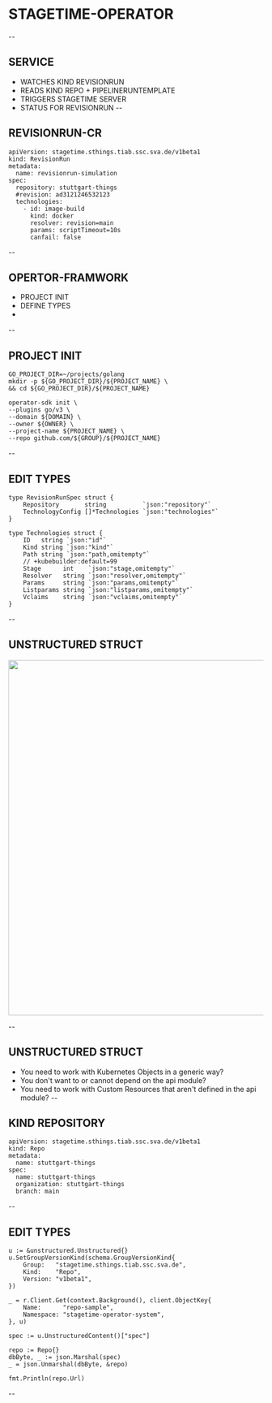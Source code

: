 # STAGETIME-OPERATOR
--
## SERVICE
* WATCHES KIND REVISIONRUN <!-- .element: class="fragment fade-up" -->
* READS KIND REPO + PIPELINERUNTEMPLATE <!-- .element: class="fragment fade-up" -->
* TRIGGERS STAGETIME SERVER <!-- .element: class="fragment fade-up" -->
* STATUS FOR REVISIONRUN <!-- .element: class="fragment fade-up" -->
--
## REVISIONRUN-CR

```
apiVersion: stagetime.sthings.tiab.ssc.sva.de/v1beta1
kind: RevisionRun
metadata:
  name: revisionrun-simulation
spec:
  repository: stuttgart-things
  #revision: ad3121246532123
  technologies:
    - id: image-build
      kind: docker
      resolver: revision=main
      params: scriptTimeout=10s
      canfail: false
```
<!-- .element: class="fragment fade-up" -->
--
## OPERTOR-FRAMWORK
* PROJECT INIT <!-- .element: class="fragment fade-up" -->
* DEFINE TYPES <!-- .element: class="fragment fade-up" -->
*  <!-- .element: class="fragment fade-up" -->
--
## PROJECT INIT

```
GO_PROJECT_DIR=~/projects/golang
mkdir -p ${GO_PROJECT_DIR}/${PROJECT_NAME} \
&& cd ${GO_PROJECT_DIR}/${PROJECT_NAME}

operator-sdk init \
--plugins go/v3 \
--domain ${DOMAIN} \
--owner ${OWNER} \
--project-name ${PROJECT_NAME} \
--repo github.com/${GROUP}/${PROJECT_NAME}
```
<!-- .element: class="fragment fade-up" -->
--
## EDIT TYPES

```
type RevisionRunSpec struct {
	Repository       string          `json:"repository"`
	TechnologyConfig []*Technologies `json:"technologies"`
}

type Technologies struct {
	ID   string `json:"id"`
	Kind string `json:"kind"`
	Path string `json:"path,omitempty"`
	// +kubebuilder:default=99
	Stage      int    `json:"stage,omitempty"`
	Resolver   string `json:"resolver,omitempty"`
	Params     string `json:"params,omitempty"`
	Listparams string `json:"listparams,omitempty"`
	Vclaims    string `json:"vclaims,omitempty"`
}
```
<!-- .element: class="fragment fade-up" -->
--
## UNSTRUCTURED STRUCT
[<img src="https://artifacts.automation.sthings-vsphere.labul.sva.de/images/twitter-unstructred.png" width="700"/>](https://www.sva.de/index.html)
<!-- .element: class="fragment fade-up" -->
--
## UNSTRUCTURED STRUCT
* You need to work with Kubernetes Objects in a generic way? <!-- .element: class="fragment fade-up" -->
* You don't want to or cannot depend on the api module? <!-- .element: class="fragment fade-up" -->
* You need to work with Custom Resources that aren't defined in the api module? <!-- .element: class="fragment fade-up" -->
--
## KIND REPOSITORY

```
apiVersion: stagetime.sthings.tiab.ssc.sva.de/v1beta1
kind: Repo
metadata:
  name: stuttgart-things
spec:
  name: stuttgart-things
  organization: stuttgart-things
  branch: main
```
<!-- .element: class="fragment fade-up" -->
--
## EDIT TYPES
```
u := &unstructured.Unstructured{}
u.SetGroupVersionKind(schema.GroupVersionKind{
	Group:   "stagetime.sthings.tiab.ssc.sva.de",
	Kind:    "Repo",
	Version: "v1beta1",
})

_ = r.Client.Get(context.Background(), client.ObjectKey{
	Name:      "repo-sample",
	Namespace: "stagetime-operator-system",
}, u)

spec := u.UnstructuredContent()["spec"]

repo := Repo{}
dbByte, _ := json.Marshal(spec)
_ = json.Unmarshal(dbByte, &repo)

fmt.Println(repo.Url)
```
--